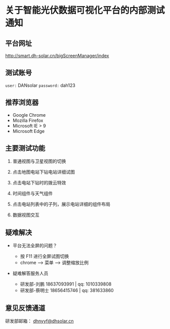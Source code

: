 # 关于智能光伏数据可视化平台的内部测试通知

## 平台网址 

http://smart.dh-solar.cn/bigScreenManager/index

## 测试账号

`user:` DANsolar
`password:` dah123

## 推荐浏览器

* Google Chrome 
* Mozilla Firefox
* Microsoft IE > 9
* Microsoft Edge

## 主要测试功能

1. 普通视图与卫星视图的切换

2. 点击地图电站下钻电站详细试图

3. 点击电站下钻时的拨云特效

4. 时间组件与天气组件

5. 点击电站列表中的子列，展示电站详细的组件布局 

6. 数据视图交互

## 疑难解决

* 平台无法全屏的问题？
    + 按 F11 进行全屏试图切换
    + chrome --> 菜单 --> 调整缩放比例

* 疑难解答服务人员
    + 研发部-刘鹏 18637093991 | qq: 1010339808
    + 研发部-蔡明士 18656415746 | qq: 381633860

## 意见反馈通道

研发部邮箱： dhnyyf@dhsolar.cn

